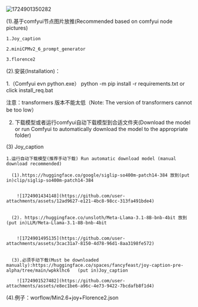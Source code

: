 ![1724901350282](https://github.com/user-attachments/assets/c9d9cd10-fbd6-4aeb-91b6-f2740c3998cc)

(1).基于comfyui节点图片放推(Recommended based on comfyui node pictures)

    1.Joy_caption

    2.miniCPMv2_6_prompt_generator

    3.florence2

(2).安装(Installation)：

  1.（Comfyui evn python.exe） python -m pip install -r requirements.txt or click install_req.bat

  注意：transformers 版本不能太低（Note: The version of transformers cannot be too low）

  2. 下载模型或者运行comfyui自动下载模型到合适文件夹(Download the model or run Comfyui to automatically download the model to the appropriate folder)

(3) Joy_caption

    1.运行自动下载模型(推荐手动下载) Run automatic download model (manual download recommended)

      (1).https://huggingface.co/google/siglip-so400m-patch14-384 放到(put in)clip/siglip-so400m-patch14-384
      

        ![1724901434148](https://github.com/user-attachments/assets/12ad9627-e121-4bc8-98cc-313fa491bde4)

    
      (2). https://huggingface.co/unsloth/Meta-Llama-3.1-8B-bnb-4bit 放到(put in)LLM/Meta-Llama-3.1-8B-bnb-4bit
      
      
        ![1724901495135](https://github.com/user-attachments/assets/3cac31a7-8150-4d78-96d1-8aa3198fe572)


      (3).必须手动下载(Must be downloaded manually):https://huggingface.co/spaces/fancyfeast/joy-caption-pre-alpha/tree/main/wpkklhc6   (put in)Joy_caption 
      
        ![1724901527482](https://github.com/user-attachments/assets/e8ec1be6-a96c-4e73-9422-7bcdafb8f1d4)

(4).例子：worflow/Min2.6+joy+Florence2.json



